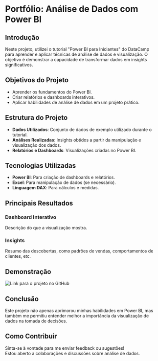# Portfólio: Análise de Dados com Power BI

## Introdução
Neste projeto, utilizei o tutorial "Power BI para Iniciantes" do DataCamp para aprender e aplicar técnicas de análise de dados e visualização. O objetivo é demonstrar a capacidade de transformar dados em insights significativos.

## Objetivos do Projeto
- Aprender os fundamentos do Power BI.
- Criar relatórios e dashboards interativos.
- Aplicar habilidades de análise de dados em um projeto prático.

## Estrutura do Projeto
- **Dados Utilizados**: Conjunto de dados de exemplo utilizado durante o tutorial.
- **Análises Realizadas**: Insights obtidos a partir da manipulação e visualização dos dados.
- **Relatórios e Dashboards**: Visualizações criadas no Power BI.

## Tecnologias Utilizadas
- **Power BI**: Para criação de dashboards e relatórios.
- **Excel**: Para manipulação de dados (se necessário).
- **Linguagem DAX**: Para cálculos e medidas.

## Principais Resultados
### Dashboard Interativo
Descrição do que a visualização mostra.

### Insights
Resumo das descobertas, como padrões de vendas, comportamentos de clientes, etc.

## Demonstração
![Link para o projeto no GitHub](https://github.com/leoarcabold/Analise-de-Dados-com-Power-BI/blob/main/dashboard.jpg)

## Conclusão
Este projeto não apenas aprimorou minhas habilidades em Power BI, mas também me permitiu entender melhor a importância da visualização de dados na tomada de decisões.

## Como Contribuir
Sinta-se à vontade para me enviar feedback ou sugestões!  
Estou aberto a colaborações e discussões sobre análise de dados.
